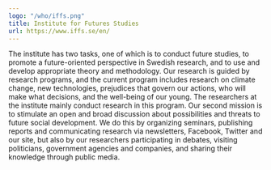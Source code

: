 ```yaml
---
logo: "/who/iffs.png"
title: Institute for Futures Studies
url: https://www.iffs.se/en/
---
```

The institute has two tasks, one of which is to conduct future studies, to
promote a future-oriented perspective in Swedish research, and to use and develop
appropriate theory and methodology. Our research is guided by research programs,
and the current program includes research on climate change, new technologies,
prejudices that govern our actions, who will make what decisions, and the well-being
of our young. The researchers at the institute mainly conduct research in this
program. Our second mission is to stimulate an open and broad discussion about
possibilities and threats to future social development. We do this by organizing
seminars, publishing reports and communicating research via newsletters, Facebook,
Twitter and our site, but also by our researchers participating in debates, visiting
politicians, government agencies and companies, and sharing their knowledge through
public media.